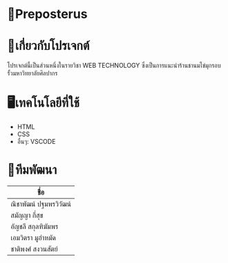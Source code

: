 # 📍Preposterus
# 🔗เกี่ยวกับโปรเจกต์
โปรเจกต์นี้เป็นส่วนหนึ่งในรายวิชา WEB TECHNOLOGY ซึ่งเป็นการแนะนำร้านชานมไข่มุกรอบรั้วมหาวิทยาลัยศิลปากร

# 🖥️เทคโนโลยีที่ใช้
- HTML
- CSS
- อื่นๆ: VSCODE

# 🏡ทีมพัฒนา
| ชื่อ |
|------| 
| ณิชาพัฒน์ ปฐมพรวิวัฒน์ |
| สมัญญา กี่สุข | 
| อัญชลี สกุลฑิฆัมพร | 
| เอมวิตรา มูฮำหมัด | 
| ชาติพงศ์ สงวนสัตย์ |
